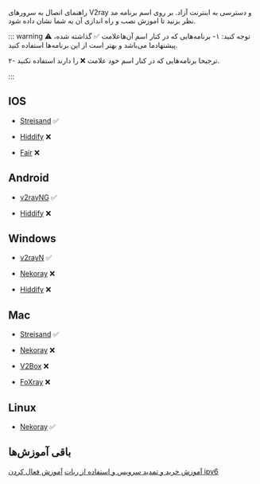 راهنمای اتصال به سرور‌های V2ray و دسترسی به اینترنت آزاد.
بر روی اسم برنامه مد نظر بزنید تا اموزش نصب و راه اندازی آن به شما نشان داده شود.

::: warning ⚠️ توجه کنید:
۱- برنامه‌هایی که در کنار اسم آن‌هاعلامت ✅ گذاشته شده، پیشنهاد‌ما می‌باشد و بهتر است از این برنامه‌ها استفاده کنید.

۲- ترجیحا برنامه‌هایی که در کنار اسم خود علامت ❌ را دارند استفاده نکنید.

:::

## IOS

 - [Streisand](https://vpnhelp.github.io/docs/streisand) ✅

 - [Hiddify](https://vpnhelp.github.io/docs/hiddify) ❌

 - [Fair](https://vpnhelp.github.io/docs/fair) ❌

## Android

 - [v2rayNG](https://vpnhelp.github.io/docs/v2rayNG) ✅

 - [Hiddify](https://vpnhelp.github.io/docs/hiddify) ❌

## Windows
 - [v2rayN](https://vpnhelp.github.io/docs/v2rayN) ✅

 - [Nekoray](https://vpnhelp.github.io/docs/nekoray-win) ❌

 - [Hiddify](https://vpnhelp.github.io/docs/hiddify-win) ❌

## Mac
 - [Streisand](https://vpnhelp.github.io/docs/streisand) ✅

 - [Nekoray](https://vpnhelp.github.io/docs/nekoray-mac) ❌

 - [V2Box](https://vpnhelp.github.io/docs/v2box) ❌

 - [FoXray](https://vpnhelp.github.io/docs/foxray) ❌

## Linux
 - [Nekoray](https://vpnhelp.github.io/docs/nekoray-win) ✅



## باقی آموزش‌ها

[آموزش خرید و تمدید سرویس و استفاده از ربات](https://vpnhelp.github.io/docs/bot)
[آموزش فعال کردن ipv6](https://vpnhelp.github.io/docs/ipv6-apple)




